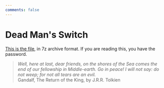 ```yaml
---
comments: false
---
```


# Dead Man's Switch

[This is the file](static/formyfamily.7z), in 7z archive format. If you are reading this, you have the password.

> *Well, here at last, dear friends, on the shores of the Sea comes the end of our fellowship in Middle-earth. Go in peace! I will not say: do not weep; for not all tears are an evil.* <br/> Gandalf, The Return of the King, by J.R.R. Tolkien
